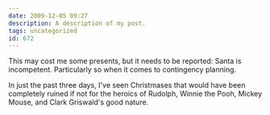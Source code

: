 ```yaml
---
date: 2009-12-05 09:27
description: A description of my post.
tags: uncategorized
id: 672
---
```

This may cost me some presents, but it needs to be reported:  Santa is incompetent.  Particularly so when it comes to contingency planning.

In just the past three days, I've seen Christmases that would have been completely ruined if not for the heroics of Rudolph, Winnie the Pooh, Mickey Mouse, and Clark Griswald's good nature.